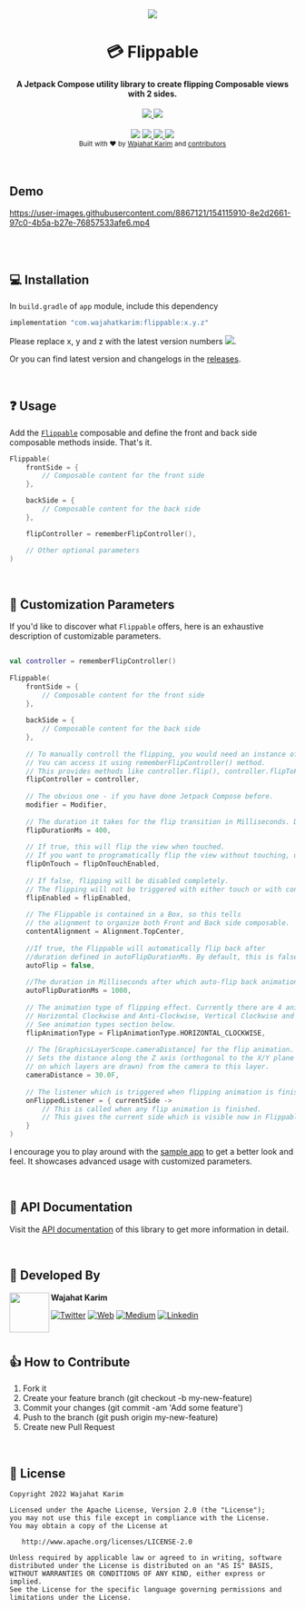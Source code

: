 <div align="center"><img src="https://user-images.githubusercontent.com/8867121/154110583-1e5364de-3106-47c7-9b94-bf8b1e9d6ff3.gif"/></div>
<h1 align="center">💳 Flippable</h1>
<h4 align="center">A Jetpack Compose utility library to create flipping Composable views with 2 sides.</h4>
<div align="center"><a href="https://twitter.com/intent/tweet?url=https%3A%2F%2Fgithub.com%2Fwajahatkarim3%2FEasyFlipViewPager&text=Create%20amazing%20book%20or%20card%20flipping%20animations%20for%20your%20ViewPager%20in%20Android%20with%20these%202-lines%20of%20code%20through%20EasyFlipViewPager&hashtags=android%2C%20kotlin%2C%20java%2C%20opensource%2C%20programming">
        <img src="https://img.shields.io/twitter/url/http/shields.io.svg?style=social"/>
    </a> <a href="https://twitter.com/WajahatKarim">
        <img src="https://img.shields.io/twitter/follow/WajahatKarim?style=social"/>
    </a>
</div> 
<br/>


<div align="center">
  <img src="https://img.shields.io/maven-central/v/com.wajahatkarim/flippable" />
    <!-- PRs Welcome -->
    <a href="">
        <img src="https://img.shields.io/badge/PRs-welcome-brightgreen.svg"/>
    </a>
    <!-- Say Thanks! -->
    <a href="https://saythanks.io/to/wajahatkarim3">
        <img src="https://img.shields.io/badge/Say%20Thanks-!-1EAEDB.svg"/>
    </a>
    <a href="https://www.paypal.me/WajahatKarim/5">
        <img src="https://img.shields.io/badge/$-donate-ff69b4.svg?maxAge=2592000&amp;style=flat">
    </a>
</div>

<div align="center">
  <sub>Built with ❤︎ by
  <a href="https://twitter.com/WajahatKarim">Wajahat Karim</a> and
  <a href="https://github.com/wajahatkarim3/Flippable/graphs/contributors">
    contributors
  </a>
</div>
<br/>
<br/>

## Demo
https://user-images.githubusercontent.com/8867121/154115910-8e2d2661-97c0-4b5a-b27e-76857533afe6.mp4
              
<br/>
<br/>
        
## 💻 Installation
In `build.gradle` of `app` module, include this dependency
        
```groovy
implementation "com.wajahatkarim:flippable:x.y.z"
```
        
Please replace x, y and z with the latest version numbers ![](https://img.shields.io/maven-central/v/com.wajahatkarim/flippable).
        
Or you can find latest version and changelogs in the [releases](https://github.com/wajahatkarim3/Flippable/releases).

<br/>
        
## ❓ Usage

Add the [`Flippable`](https://github.com/wajahatkarim3/Flippable/blob/main/flippable/src/main/java/com/wajahatkarim/flippable/Flippable.kt) composable and define the front and back side composable methods inside. That's it.

```kotlin
Flippable(
    frontSide = {
        // Composable content for the front side
    },

    backSide = {
        // Composable content for the back side
    },

    flipController = rememberFlipController(),

    // Other optional parameters
)
```
    
<br/>
    
## 🎨 Customization Parameters
If you'd like to discover what `Flippable` offers, here is an exhaustive description of customizable parameters.
    
```kotlin
    
val controller = rememberFlipController()
    
Flippable(
    frontSide = {
        // Composable content for the front side
    },
    
    backSide = {
        // Composable content for the back side
    },
    
    // To manually controll the flipping, you would need an instance of FlippableController. 
    // You can access it using rememberFlipController() method.
    // This provides methods like controller.flip(), controller.flipToFront(), controller.flipToBack() etc.
    flipController = controller,
    
    // The obvious one - if you have done Jetpack Compose before.
    modifier = Modifier,
    
    // The duration it takes for the flip transition in Milliseconds. Default is 400
    flipDurationMs = 400,
    
    // If true, this will flip the view when touched. 
    // If you want to programatically flip the view without touching, use FlippableController.
    flipOnTouch = flipOnTouchEnabled,
    
    // If false, flipping will be disabled completely. 
    // The flipping will not be triggered with either touch or with controller methods.
    flipEnabled = flipEnabled,
    
    // The Flippable is contained in a Box, so this tells
    // the alignment to organize both Front and Back side composable.
    contentAlignment = Alignment.TopCenter,
    
    //If true, the Flippable will automatically flip back after 
    //duration defined in autoFlipDurationMs. By default, this is false..
    autoFlip = false,
    
    //The duration in Milliseconds after which auto-flip back animation will start. Default is 1 second.
    autoFlipDurationMs = 1000,
    
    // The animation type of flipping effect. Currently there are 4 animations. 
    // Horizontal Clockwise and Anti-Clockwise, Vertical Clockwise and Anti-Clockwise
    // See animation types section below.
    flipAnimationType = FlipAnimationType.HORIZONTAL_CLOCKWISE,
    
    // The [GraphicsLayerScope.cameraDistance] for the flip animation. 
    // Sets the distance along the Z axis (orthogonal to the X/Y plane
    // on which layers are drawn) from the camera to this layer.
    cameraDistance = 30.0F,
    
    // The listener which is triggered when flipping animation is finished.
    onFlippedListener = { currentSide ->
        // This is called when any flip animation is finished. 
        // This gives the current side which is visible now in Flippable.
    }
)
```

I encourage you to play around with the [sample app](https://github.com/wajahatkarim3/Flippable/blob/main/app/src/main/java/com/wajahatkarim/flippable_demo/MainActivity.kt) to get a better look and feel. It showcases advanced usage with customized parameters.

<br/>
        
## 📄 API Documentation
Visit the [API documentation](https://wajahatkarim3.github.io/Flippable) of this library to get more information in detail.
        
<br/>
        
## 👨 Developed By

<a href="https://twitter.com/WajahatKarim" target="_blank">
  <img src="https://avatars1.githubusercontent.com/u/8867121?s=460&v=4" width="70" align="left">
</a>

**Wajahat Karim**

[![Twitter](https://img.shields.io/badge/-twitter-grey?logo=twitter)](https://twitter.com/WajahatKarim)
[![Web](https://img.shields.io/badge/-web-grey?logo=appveyor)](https://wajahatkarim.com/)
[![Medium](https://img.shields.io/badge/-medium-grey?logo=medium)](https://medium.com/@wajahatkarim3)
[![Linkedin](https://img.shields.io/badge/-linkedin-grey?logo=linkedin)](https://www.linkedin.com/in/wajahatkarim/)

<br/>

## 👍 How to Contribute
1. Fork it
2. Create your feature branch (git checkout -b my-new-feature)
3. Commit your changes (git commit -am 'Add some feature')
4. Push to the branch (git push origin my-new-feature)
5. Create new Pull Request

<br/>
        
## 📃 License

    Copyright 2022 Wajahat Karim

    Licensed under the Apache License, Version 2.0 (the "License");
    you may not use this file except in compliance with the License.
    You may obtain a copy of the License at

       http://www.apache.org/licenses/LICENSE-2.0

    Unless required by applicable law or agreed to in writing, software
    distributed under the License is distributed on an "AS IS" BASIS,
    WITHOUT WARRANTIES OR CONDITIONS OF ANY KIND, either express or implied.
    See the License for the specific language governing permissions and
    limitations under the License.
